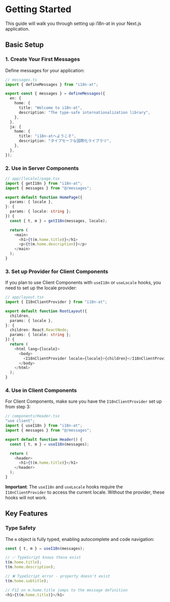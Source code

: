 # Getting Started

This guide will walk you through setting up i18n-at in your Next.js application.

## Basic Setup

### 1. Create Your First Messages

Define messages for your application:

```typescript
// messages.ts
import { defineMessages } from "i18n-at";

export const { messages } = defineMessages({
  en: {
    home: {
      title: "Welcome to i18n-at",
      description: "The type-safe internationalization library",
    },
  },
  ja: {
    home: {
      title: "i18n-atへようこそ",
      description: "タイプセーフな国際化ライブラリ",
    },
  },
});
```

### 2. Use in Server Components

```typescript
// app/[locale]/page.tsx
import { getI18n } from "i18n-at";
import { messages } from "@/messages";

export default function HomePage({
  params: { locale },
}: {
  params: { locale: string };
}) {
  const { t, m } = getI18n(messages, locale);

  return (
    <main>
      <h1>{t(m.home.title)}</h1>
      <p>{t(m.home.description)}</p>
    </main>
  );
}
```

### 3. Set up Provider for Client Components

If you plan to use Client Components with `useI18n` or `useLocale` hooks, you need to set up the locale provider:

```typescript
// app/layout.tsx
import { I18nClientProvider } from "i18n-at";

export default function RootLayout({
  children,
  params: { locale },
}: {
  children: React.ReactNode;
  params: { locale: string };
}) {
  return (
    <html lang={locale}>
      <body>
        <I18nClientProvider locale={locale}>{children}</I18nClientProvider>
      </body>
    </html>
  );
}
```

### 4. Use in Client Components

For Client Components, make sure you have the `I18nClientProvider` set up from step 3:

```typescript
// components/Header.tsx
"use client";
import { useI18n } from "i18n-at";
import { messages } from "@/messages";

export default function Header() {
  const { t, m } = useI18n(messages);

  return (
    <header>
      <h1>{t(m.home.title)}</h1>
    </header>
  );
}
```

**Important**: The `useI18n` and `useLocale` hooks require the `I18nClientProvider` to access the current locale. Without the provider, these hooks will not work.

## Key Features

### Type Safety

The `m` object is fully typed, enabling autocomplete and code navigation:

```typescript
const { t, m } = useI18n(messages);

// ✅ TypeScript knows these exist
t(m.home.title);
t(m.home.description);

// ❌ TypeScript error - property doesn't exist
t(m.home.subtitle);
```

```typescript
// F12 on m.home.title jumps to the message definition
<h1>{t(m.home.title)}</h1>
```
